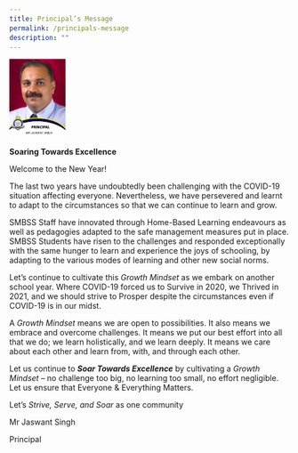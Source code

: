 ```yaml
---
title: Principal’s Message
permalink: /principals-message
description: ""
---
```

<div style="text-align: left;"><img src="/images/Mr-Singh.jpeg" style="max-width: 20%;"></div>

**Soaring Towards Excellence**

Welcome to the New Year!

The last two years have undoubtedly been challenging with the COVID-19 situation affecting everyone. Nevertheless, we have persevered and learnt to adapt to the circumstances so that we can continue to learn and grow.

SMBSS Staff have innovated through Home-Based Learning endeavours as well as pedagogies adapted to the safe management measures put in place. SMBSS Students have risen to the challenges and responded exceptionally with the same hunger to learn and experience the joys of schooling, by adapting to the various modes of learning and other new social norms.

Let’s continue to cultivate this _Growth Mindset_ as we embark on another school year. Where COVID-19 forced us to Survive in 2020, we Thrived in 2021, and we should strive to Prosper despite the circumstances even if COVID-19 is in our midst.

A _Growth Mindset_ means we are open to possibilities. It also means we embrace and overcome challenges. It means we put our best effort into all that we do; we learn holistically, and we learn deeply. It means we care about each other and learn from, with, and through each other.

Let us continue to **_Soar Towards Excellence_** by cultivating a _Growth Mindset_ – no challenge too big, no learning too small, no effort negligible. Let us ensure that Everyone & Everything Matters.

Let’s _Strive, Serve, and Soar_ as one community

Mr Jaswant Singh

Principal